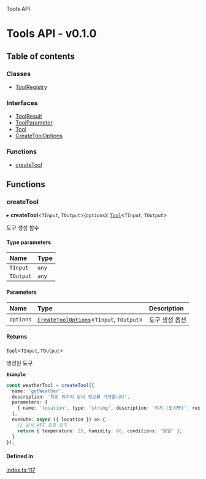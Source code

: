Tools API

# Tools API - v0.1.0

## Table of contents

### Classes

- [ToolRegistry](/api-reference/tools/classes/ToolRegistry)

### Interfaces

- [ToolResult](/api-reference/tools/interfaces/ToolResult)
- [ToolParameter](/api-reference/tools/interfaces/ToolParameter)
- [Tool](/api-reference/tools/interfaces/Tool)
- [CreateToolOptions](/api-reference/tools/interfaces/CreateToolOptions)

### Functions

- [createTool](/api-reference/tools/README#createtool)

## Functions

### <a id="createtool" name="createtool"></a> createTool

▸ **createTool**\<`TInput`, `TOutput`\>(`options`): [`Tool`](/api-reference/tools/interfaces/Tool)\<`TInput`, `TOutput`\>

도구 생성 함수

#### Type parameters

| Name | Type |
| :------ | :------ |
| `TInput` | `any` |
| `TOutput` | `any` |

#### Parameters

| Name | Type | Description |
| :------ | :------ | :------ |
| `options` | [`CreateToolOptions`](/api-reference/tools/interfaces/CreateToolOptions)\<`TInput`, `TOutput`\> | 도구 생성 옵션 |

#### Returns

[`Tool`](/api-reference/tools/interfaces/Tool)\<`TInput`, `TOutput`\>

생성된 도구

**`Example`**

```ts
const weatherTool = createTool({
  name: 'getWeather',
  description: '특정 위치의 날씨 정보를 가져옵니다',
  parameters: [
    { name: 'location', type: 'string', description: '위치 (도시명)', required: true }
  ],
  execute: async ({ location }) => {
    // 날씨 API 호출 로직
    return { temperature: 25, humidity: 60, conditions: '맑음' };
  }
});
```

#### Defined in

[index.ts:117](https://github.com/robotaio/robota/blob/main/packages/tools/src/index.ts#L117)
